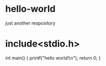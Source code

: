 # hello-world
just another respository
# include<stdio.h>

int main()
{
   printf("hello world!\n");
   return 0;
}
